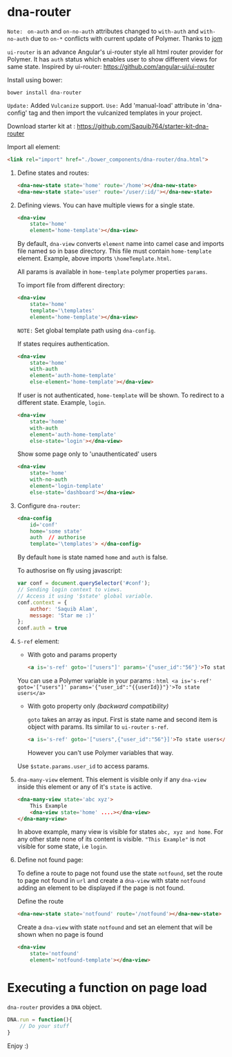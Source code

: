 # dna-router

`Note: ` `on-auth` and `on-no-auth` attributes changed to `with-auth` and `with-no-auth` due to `on-*` conflicts with current update of Polymer. Thanks to <a href='https://github.com/jom'> jom</a>

`ui-router` is an advance Angular's ui-router style all html router provider for Polymer. It has `auth` status which enables user to show different views for same state.
Inspired by ui-router: https://github.com/angular-ui/ui-router

Install using bower:
```script
bower install dna-router
```
`Update:` Added `Vulcanize` support.
`Use:` Add 'manual-load' attribute in 'dna-config' tag and then import the vulcanized templates in your project.

Download starter kit at : <a href='https://github.com/Saquib764/starter-kit-dna-router'>https://github.com/Saquib764/starter-kit-dna-router</a>


Import all element:
```html
<link rel="import" href="./bower_components/dna-router/dna.html">
```

1. Define states and routes:

	```html
	<dna-new-state state='home' route='/home'></dna-new-state>
	<dna-new-state state='user' route='/user/:id/'></dna-new-state>
	```
2. Defining views. You can have multiple views for a single state.
	```html
	<dna-view
		state='home'
		element='home-template'></dna-view>
	```
	By default, `dna-view` converts `element` name into camel case and imports file named so in base directory. This file must contain `home-template` element. Example, above imports `\homeTemplate.html`.

	All params is available in `home-template` polymer properties `params`.

	To import file from different directory:
	```html
	<dna-view
		state='home'
		template='\templates'
		element='home-template'></dna-view>
	```
	`NOTE:` Set global template path using `dna-config`.

	If states requires authentication.
	```html
	<dna-view
		state='home'
		with-auth
		element='auth-home-template'
		else-element='home-template'></dna-view>
	```
	If user is not authenticated, `home-template` will be shown. To redirect to a different state. Example, `login`.
	```html
	<dna-view
		state='home'
		with-auth
		element='auth-home-template'
		else-state='login'></dna-view>
	```
	Show some page only to 'unauthenticated' users
	```html
	<dna-view
		state='home'
		with-no-auth
		element='login-template'
		else-state='dashboard'></dna-view>
	```

3. Configure `dna-router`:
	```html
	<dna-config
		id='conf'
		home='some state'
		auth  // authorise
		template='\templates'> </dna-config>
	```
	By default `home` is state named `home` and `auth` is false.

	To authosrise on fly using javascript:
	```js
	var conf = document.querySelector('#conf');
	// Sending login context to views.
	// Access it using '$state' global variable.
	conf.context = {
		author: 'Saquib Alam',
		message: 'Star me :)'
	};
	conf.auth = true
	```
4. `S-ref` element:
	- With goto and params property
		```html
		<a is='s-ref' goto='["users"]' params='{"user_id":"56"}'>To state users</a>
		```
	You can use a Polymer variable in your params :
		```html
		<a is='s-ref' goto='["users"]' params='{"user_id":"{{userId}}"}'>To state users</a>
		```

	- With goto property only *(backward compatibility)*

		`goto` takes an array as input. First is state name and second item is object with params. Its similar to `ui-router` `s-ref`.

		```html
		<a is='s-ref' goto='["users",{"user_id":"56"}]'>To state users</a>
		```
		However you can't use Polymer variables that way.

	Use `$state.params.user_id` to access params.

5. `dna-many-view` element.
	This element is visible only if any `dna-view` inside this element or any of it's `state` is active.
	```html
	<dna-many-view state='abc xyz'>
		This Example
		<dna-view state='home' ....></dna-view>
	</dna-many-view>
	```
	In above example, many view is visible for states `abc, xyz and home`. For any other state none of its content is visible. `"This Example"` is not visible for some state, i.e `login`.

6. Define not found page:

	To define a route to page not found use the state `notfound`, set the route to page not found in `url` and create a `dna-view` with state `notfound` adding an element to be displayed if the page is not found.

	Define the route
	```html
	<dna-new-state state='notfound' route='/notfound'></dna-new-state>
	```
	Create a `dna-view` with state `notfound` and set an element that will be shown when no page is found
	```html
	<dna-view
		state='notfound'
		element='notfound-template'></dna-view>
	```

# Executing a function on page load
`dna-router` provides a `DNA` object.
```js
DNA.run = function(){
	// Do your stuff
}
```



Enjoy :)
